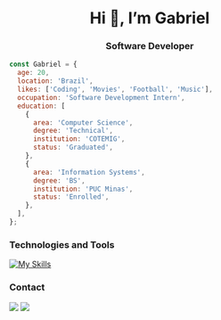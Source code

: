 <h1 align="center">Hi 👋, I’m Gabriel</h1>
<h3 align="center">Software Developer</h3>

```js
const Gabriel = {
  age: 20,
  location: 'Brazil',
  likes: ['Coding', 'Movies', 'Football', 'Music'],
  occupation: 'Software Development Intern',
  education: [
    {
      area: 'Computer Science',
      degree: 'Technical',
      institution: 'COTEMIG',
      status: 'Graduated',
    },
    {
      area: 'Information Systems',
      degree: 'BS',
      institution: 'PUC Minas',
      status: 'Enrolled',
    },
  ],
};
```

### Technologies and Tools

[![My Skills](https://skillicons.dev/icons?i=js,react,PHP,css,html,c#,git)](https://skillicons.dev)


### Contact
<p>
<a href="[https://www.linkedin.com/in/vinicius-assis-lima](https://www.linkedin.com/in/gabriel-amorim-b32b26204/)" target="_blank"><img src="https://img.shields.io/badge/-LinkedIn-%230077B5?style=for-the-badge&logo=linkedin&logoColor=white" target="_blank"></a>
<a href = "mailto:mrgconta@gmail.com"><img src="https://img.shields.io/badge/-Gmail-%23333?style=for-the-badge&logo=gmail&logoColor=white" target="_blank"></a>

</p>
